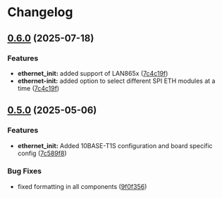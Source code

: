 # Changelog

## [0.6.0](https://github.com/espressif/esp-eth-drivers/compare/ethernet_init@v0.5.0...ethernet_init@v0.6.0) (2025-07-18)


### Features

* **ethernet_init:** added support of LAN865x ([7c4c19f](https://github.com/espressif/esp-eth-drivers/commit/7c4c19fe6a942afd2db56a44c064ad1a9ef4d8a2))
* **ethernet-init:** added option to select different SPI ETH modules at a time ([7c4c19f](https://github.com/espressif/esp-eth-drivers/commit/7c4c19fe6a942afd2db56a44c064ad1a9ef4d8a2))

## [0.5.0](https://github.com/espressif/esp-eth-drivers/compare/ethernet_init@v0.4.0...ethernet_init@v0.5.0) (2025-05-06)


### Features

* **ethernet_init:** Added 10BASE-T1S configuration and board specific config ([7c589f8](https://github.com/espressif/esp-eth-drivers/commit/7c589f8dcf5a9852922927a410c55a0f295c9ad7))


### Bug Fixes

* fixed formatting in all components ([9f0f356](https://github.com/espressif/esp-eth-drivers/commit/9f0f356a4b1402c6c19787619288e0f84310464a))
